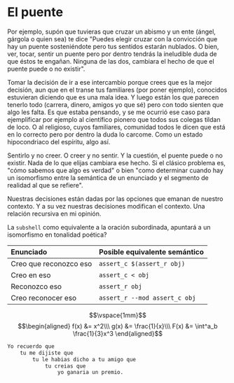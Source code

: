 # El puente

Por ejemplo, supón que tuvieras que cruzar un abismo y un ente (ángel,
gárgola o quien sea) te dice "Puedes elegir cruzar con la convicción
que hay un puente sosteniéndote pero tus sentidos estarán nublados. O
bien, ver, tocar, sentir un puente pero por dentro tendrás la
ineludible duda de que éstos te engañan. Ninguna de las dos, cambiara
el hecho de que el puente puede o no existir".

Tomar la decisión de ir a ese intercambio porque crees que es la mejor
decisión, aun que en el transe tus familiares (por poner ejemplo),
conocidos estuvieran diciendo que es una mala idea. Y luego están los
que parecen tenerlo todo (carrera, dinero, amigos yo que sé) pero con
todo sienten que algo les falta. Es que estaba pensando, y se me
ocurrió ese caso para ejemplificar por ejemplo al científico pionero
que todos sus colegas tildan de loco. O al religioso, cuyos
familiares, comunidad todos le dicen que está en lo correcto pero por
dentro la duda lo carcome. Como un estado hipocondriaco del espíritu,
algo así.

Sentirlo y no creer. O creer y no sentir. Y la cuestión, el puente
puede o no existir. Nada de lo que elijas cambiara ese hecho. Si el
clásico problema es, "cómo sabemos que algo es verdad" o bien "como
determinar cuando hay un isomorfismo entre la semántica de un
enunciado y el segmento de realidad al que se refiere".

Nuestras decisiones están dadas por las opciones que emanan de nuestro
contexto. Y a  su vez nuestras decisiones modifican el contexto. Una
relación recursiva en mi opinión.

La `subshell` como equivalente a la oración subordinada, apuntará a un
isomorfismo en tonalidad poética?

| Enunciado                 | Posible equivalente semántico |
| :------------------------ | :---------------------------- |
| Creo que reconozco eso    | `assert_c $(assert_r obj)`    |
| Creo en eso               | `assert_c < obj`              |
| Reconozco eso             | `assert_r obj`                |
| Creo reconocer eso        | `assert_r --mod assert_c obj` |


$$\vspace{1mm}$$
$$\begin{aligned}
    f(x) &= x^2\\\
    g(x) &= \frac{1}{x}\\\
    F(x) &= \int^a_b \frac{1}{3}x^3
\end{aligned}$$

```txt
Yo recuerdo que
    tu me dijiste que
        tu le habias dicho a tu amigo que
            tu creias que
                yo ganaria un premio.
```
